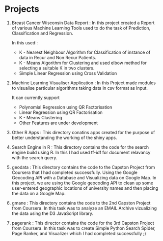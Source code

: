 # Projects
1. Breast Cancer Wisconsin Data Report : In this project created a Report of various Machine Learning Tools used to do the task of Prediction, Classification and Regression. 

	In this used :
	* K - Nearest Neighbour Algorithm for Classification of instance of data     in Recur and Non Recur Patients.
	* K - Means Algorithm for Clustering and used elbow method for selecting     a suitable K in two clusters.
	* Simple Linear Regression using Cross Validation

2. Machine Learning Visualiser Application : In this Project made modules to visualise particular algorithms taking data in csv format as Input. 

	It can currently support
	* Polynomial Regression using QR Factorisation
	* Linear Regression using QR Factorisation
	* K - Means Clustering
	* Other Features are under development

3. Other R Apps : This directory conatins apps created for the purpose of better understanding the working of the shiny apps.

4. Search Engine in R : This directory contains the code for the search engine build using R. In this I had used tf-idf for document relavancy with the search query.

5. geodata : This directory contains the code to the Capston Project from Coursera that I had completed successfully. Using the Google Geocoding API with a Database and Visualizing data on Google Map. In this project, we are using the Google geocoding API to clean up some user-entered geographic locations of university names and then placing the data on a Google Map.

6. gmane : This directory contains the code to the 2nd Capston Project from Coursera. In this task was to analyze an EMAIL Archive vizualizing the data using the D3 JavaScript library. 

7. pagerank : This director contains the code for the 3rd Capston Project from Coursera. In this task was to create Simple Python Search Spider, Page Ranker, and Visualizer which I had completed successfully ;)
